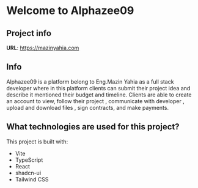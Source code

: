 # Welcome to Alphazee09

## Project info

**URL**: https://mazinyahia.com

## Info
Alphazee09 is a platform belong to Eng.Mazin Yahia as a full stack developer where in this platform clients can submit their project idea and describe it 
mentioned their budget and timeline.
Clients are able to create an account to view, follow  their project , communicate with developer , upload and download files , sign contracts, and make payments.

## What technologies are used for this project?

This project is built with:

- Vite
- TypeScript
- React
- shadcn-ui
- Tailwind CSS

